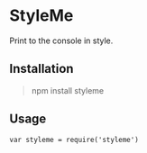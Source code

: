 # StyleMe
Print to the console in style.


## Installation
> npm install styleme

## Usage

``var styleme = require('styleme')``
